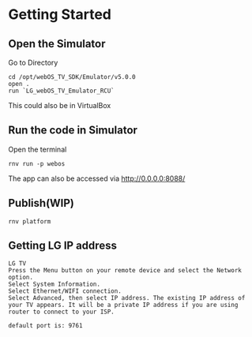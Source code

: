 # Getting Started

## Open the Simulator
Go to Directory 

    cd /opt/webOS_TV_SDK/Emulator/v5.0.0
    open .
    run `LG_webOS_TV_Emulator_RCU`

This could also be in VirtualBox

## Run the code in Simulator
Open the terminal

    rnv run -p webos
The app can also be accessed via http://0.0.0.0:8088/

## Publish(WIP)
    rnv platform



## Getting LG IP address

    LG TV
    Press the Menu button on your remote device and select the Network option.
    Select System Information.
    Select Ethernet/WIFI connection.
    Select Advanced, then select IP address. The existing IP address of your TV appears. It will be a private IP address if you are using router to connect to your ISP.

    default port is: 9761